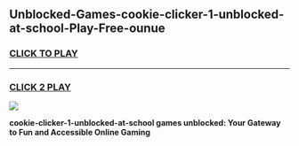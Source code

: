 
## Unblocked-Games-cookie-clicker-1-unblocked-at-school-Play-Free-ounue
<h3>
<a href="https://premium76.site?title=cookie-clicker-1-unblocked-at-school&ref=20M">CLICK TO PLAY</a></h3>
<hr>

<h3>
<a href="https://premium76.site?title=cookie-clicker-1-unblocked-at-school&ref=20M">CLICK 2 PLAY</a>
  
</h3>

<a href="https://premium76.site?title=cookie-clicker-1-unblocked-at-school&ref=19M"><img src="https://clearcache.store/games.png"></a>


**cookie-clicker-1-unblocked-at-school games unblocked: Your Gateway to Fun and Accessible Online Gaming**

